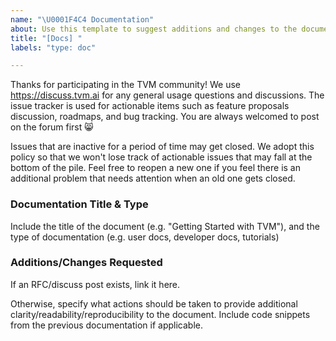 ```yaml
---
name: "\U0001F4C4 Documentation"
about: Use this template to suggest additions and changes to the documentation.
title: "[Docs] "
labels: "type: doc"

---
```


Thanks for participating in the TVM community! We use https://discuss.tvm.ai for any general usage questions and discussions. The issue tracker is used for actionable items such as feature proposals discussion, roadmaps, and bug tracking.  You are always welcomed to post on the forum first :smile_cat:

Issues that are inactive for a period of time may get closed. We adopt this policy so that we won't lose track of actionable issues that may fall at the bottom of the pile. Feel free to reopen a new one if you feel there is an additional problem that needs attention when an old one gets closed.

### Documentation Title & Type

Include the title of the document (e.g. "Getting Started with TVM"), and the type of documentation (e.g. user docs, developer docs, tutorials)

### Additions/Changes Requested

If an RFC/discuss post exists, link it here.

Otherwise, specify what actions should be taken to provide additional clarity/readability/reproducibility to the document. Include code snippets from the previous documentation if applicable.

